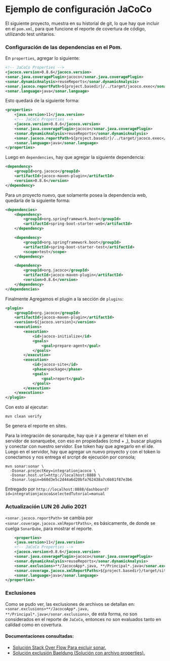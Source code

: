 # Ejemplo de configuración JaCoCo

El siguiente proyecto, muestra en su historial de git, lo que hay que incluir en el `pom.xml`, para que funcione el reporte de covertura de código, utilizando test unitarios.

### Configuración de las dependencias en el Pom.

En `properties`, agregar lo siguiente:

```xml
<!-- JaCoCo Properties -->
<jacoco.version>0.8.6</jacoco.version>
<sonar.java.coveragePlugin>jacoco</sonar.java.coveragePlugin>
<sonar.dynamicAnalysis>reuseReports</sonar.dynamicAnalysis>
<sonar.jacoco.reportPath>${project.basedir}/../target/jacoco.exec</sonar.jacoco.reportPath>
<sonar.language>java</sonar.language>
```

Esto quedará de la siguiente forma:

```xml
<properties>
    <java.version>11</java.version>
    <!-- JaCoCo Properties -->
    <jacoco.version>0.8.6</jacoco.version>
    <sonar.java.coveragePlugin>jacoco</sonar.java.coveragePlugin>
    <sonar.dynamicAnalysis>reuseReports</sonar.dynamicAnalysis>
    <sonar.jacoco.reportPath>${project.basedir}/../target/jacoco.exec</sonar.jacoco.reportPath>
    <sonar.language>java</sonar.language>
</properties>
```

Luego en `dependencies`, hay que agregar la siguiente dependencia:

```xml
<dependency>
    <groupId>org.jacoco</groupId> 
    <artifactId>jacoco-maven-plugin</artifactId>
    <version>0.8.6</version>
</dependency>
```

Para un proyecto nuevo, que solamente posea la dependencia web, quedaría de la siguiente forma:

```xml
<dependencies>
    <dependency>
        <groupId>org.springframework.boot</groupId>
        <artifactId>spring-boot-starter-web</artifactId>
    </dependency>

    <dependency>
        <groupId>org.springframework.boot</groupId>
        <artifactId>spring-boot-starter-test</artifactId>
        <scope>test</scope>
    </dependency>

    <dependency>
        <groupId>org.jacoco</groupId>
        <artifactId>jacoco-maven-plugin</artifactId>
        <version>0.8.6</version>
    </dependency>
</dependencies>
```

Finalmente Agregamos el plugin a la sección de `plugins`:

```xml
<plugin>
    <groupId>org.jacoco</groupId>
    <artifactId>jacoco-maven-plugin</artifactId>
    <version>${jacoco.version}</version>
    <executions>
        <execution>
            <id>jacoco-initialize</id>
            <goals>
                <goal>prepare-agent</goal>
            </goals>
        </execution>
        <execution>
            <id>jacoco-site</id>
            <phase>package</phase>
            <goals>
                <goal>report</goal>
            </goals>
        </execution>
    </executions>
</plugin>
```

Con esto al ejecutar:

```shell
mvn clean verify
```
Se genera el reporte en sites.

Para la integración de sonarqube, hay que ir a generar el token en el servidor de sonarquebe, con eso en propiedades (cmd + ,), buscar plugins y conectar con nuestro servidor. Ese token hay que agregarlo en el ide. Luego en el servidor, hay que agregar un nuevo proyecto y con el token lo conectamos y nos entrega el srcript de ejecución por consola;

```shell
mvn sonar:sonar \
  -Dsonar.projectKey=integrationjacoco \
  -Dsonar.host.url=http://localhost:8888 \
  -Dsonar.login=b60d3e5c2d44a6d20bfa762438a7c6b81f87e3b6
```
Entregado por `http://localhost:8888/dashboard?id=integrationjacoco&selectedTutorial=manual`

### Actualización LUN 26 Julio 2021

`<sonar.jacoco.reportPath>` se cambia por `<sonar.coverage.jacoco.xmlReportPaths>`, es básicamente, de donde se cuelga `SonarQube`, para mostrar el reporte. 

```xml
    <properties>
    <java.version>11</java.version>
    <!-- JaCoCo Properties -->
    <jacoco.version>0.8.6</jacoco.version>
    <sonar.java.coveragePlugin>jacoco</sonar.java.coveragePlugin>
    <sonar.dynamicAnalysis>reuseReports</sonar.dynamicAnalysis>
    <sonar.exclusions>**/JacocoApp*.java, **/Principal*.java</sonar.exclusions>
    <sonar.coverage.jacoco.xmlReportPaths>${project.basedir}/target/site/jacoco/jacoco.xml</sonar.coverage.jacoco.xmlReportPaths>
    <sonar.language>java</sonar.language>
</properties>
```
### Exclusiones

Como se pudo ver, las exclusiones de archivos se detallan en: 
`<sonar.exclusions>**/JacocoApp*.java, **/Principal*.java</sonar.exclusions>`, de esta forma, no son considerados en el reporte de `JaCoCo`, entonces no son evaluados tanto en calidad como en covertura.

#### Documentaciones consultadas:

+ [Solución Stack Over Flow Para excluir sonar.](https://stackoverflow.com/questions/12135939/how-to-make-sonar-ignore-some-classes-for-codecoverage-metric)
+ [Solución exclusión Baeldung (Solución con archivo properties).](https://www.baeldung.com/sonar-exclude-violations)